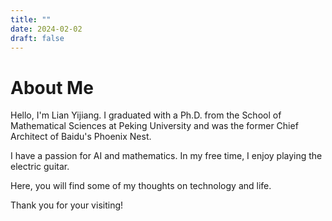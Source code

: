 ```yaml
---
title: ""
date: 2024-02-02
draft: false
---
```



# About Me

Hello, I'm Lian Yijiang. I graduated with a Ph.D. from the School of Mathematical Sciences at Peking University and was the former Chief Architect of Baidu's Phoenix Nest.

I have a passion for AI and mathematics. In my free time, I enjoy playing the electric guitar.

Here, you will find some of my thoughts on technology and life.

Thank you for your visiting!
